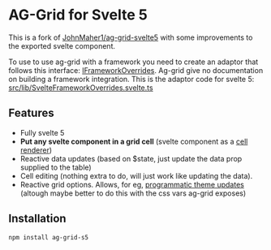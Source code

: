 # AG-Grid for Svelte 5

This is a fork of [JohnMaher1/ag-grid-svelte5](https://github.com/JohnMaher1/ag-grid-svelte5) with some improvements to the exported svelte component. 

To use to use ag-grid with a framework you need to create an adaptor that follows this interface: [IFrameworkOverrides](https://github.com/ag-grid/ag-grid/blob/424be7dcadf9b964056ee8c451af9b041ce8877a/packages/ag-grid-community/src/interfaces/iFrameworkOverrides.ts#L7). Ag-grid give no documentation on building a framework integration. This is the adaptor code for svelte 5: [src/lib/SvelteFrameworkOverrides.svelte.ts](src/lib/SvelteFrameworkOverrides.svelte.ts)


## Features

- Fully svelte 5
- **Put any svelte component in a grid cell** (svelte component as a [cell renderer](https://www.ag-grid.com/javascript-data-grid/component-cell-renderer/))
- Reactive data updates (based on $state, just update the data prop supplied to the table)
- Cell editing (nothing extra to do, will just work like updating the data).
- Reactive grid options. Allows, for eg, [programmatic theme updates](https://www.ag-grid.com/javascript-data-grid/theming-api/) (altough maybe better to do this with the css vars ag-grid exposes)

## Installation

```bash
npm install ag-grid-s5
```